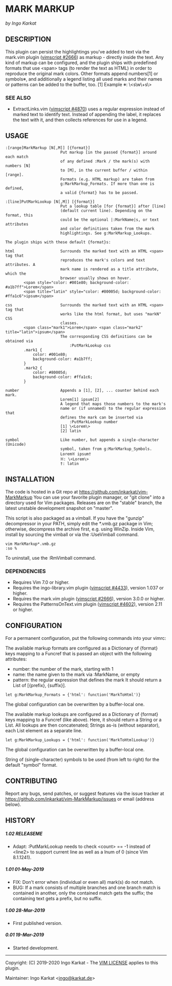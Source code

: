 MARK MARKUP
===============================================================================
_by Ingo Karkat_

DESCRIPTION
------------------------------------------------------------------------------

This plugin can persist the highlightings you've added to text via the
mark.vim plugin ([vimscript #2666](http://www.vim.org/scripts/script.php?script_id=2666)) as markup - directly inside the text. Any
kind of markup can be configured, and the plugin ships with predefined formats
that use &lt;span&gt; tags (to render the text as HTML) in order to reproduce the
original mark colors. Other formats append numbers[1] or symbols※, and
additionally a legend listing all used marks and their names or patterns can
be added to the buffer, too.                         [1] Example ※: \\&lt;s\\w\\+s\\&gt;

### SEE ALSO

- ExtractLinks.vim ([vimscript #4870](http://www.vim.org/scripts/script.php?script_id=4870)) uses a regular expression instead of
  marked text to identify text. Instead of appending the label, it replaces
  the text with it, and then collects references for use in a legend.

USAGE
------------------------------------------------------------------------------

    :[range]MarkMarkup [N[,M]] [{format}]
                            Put markup [in the passed {format}] around each match
                            of any defined :Mark / the mark(s) with numbers [N]
                            to [M], in the current buffer / within [range].
                            Formats (e.g. HTML markup) are taken from
                            g:MarkMarkup_Formats. If more than one is defined,
                            a valid {format} has to be passed.

    :[line]PutMarkLookup [N[,M]] [{format}]
                            Put a lookup table [for {format}] after [line]
                            (default current line). Depending on the format, this
                            could be the optional |:MarkName|s, or text attributes
                            and color definitions taken from the mark
                            highlightings. See g:MarkMarkup_Lookups.

    The plugin ships with these default {format}s:

    html                    Surrounds the marked text with an HTML <span> tag that
                            reproduces the mark's colors and text attributes. A
                            mark name is rendered as a title attribute, which the
                            browser usually shows on hover.
            <span style="color: #001e80; background-color: #a1b7ff">Lorem</span>
            <span title="latin" style="color: #80005d; background-color: #ffa1c6">ipsum</span>

    css                     Surrounds the marked text with an HTML <span> tag that
                            works like the html format, but uses "markN" CSS
                            classes.
            <span class="mark1">Lorem</span> <span class="mark2" title="latin">ipsum</span>
                            The corresponding CSS definitions can be obtained via
                                :PutMarkLookup css
            .mark1 {
                color: #001e80;
                background-color: #a1b7ff;
            }
            .mark2 {
                color: #80005d;
                background-color: #ffa1c6;
            }

    number                  Appends a [1], [2], ... counter behind each mark.
                            Lorem[1] ipsum[2]
                            A legend that maps those numbers to the mark's
                            name or (if unnamed) to the regular expression that
                            defines the mark can be inserted via
                                :PutMarkLookup number
                            [1] \<Lorem\>
                            [2] latin

    symbol                  Like number, but appends a single-character (Unicode)
                            symbol, taken from g:MarkMarkup_Symbols.
                            Lorem※ ipsum†
                            ※: \<Lorem\>
                            †: latin

INSTALLATION
------------------------------------------------------------------------------

The code is hosted in a Git repo at https://github.com/inkarkat/vim-MarkMarkup
You can use your favorite plugin manager, or "git clone" into a directory used
for Vim packages. Releases are on the "stable" branch, the latest unstable
development snapshot on "master".

This script is also packaged as a vimball. If you have the "gunzip"
decompressor in your PATH, simply edit the \*.vmb.gz package in Vim; otherwise,
decompress the archive first, e.g. using WinZip. Inside Vim, install by
sourcing the vimball or via the :UseVimball command.

    vim MarkMarkup*.vmb.gz
    :so %

To uninstall, use the :RmVimball command.

### DEPENDENCIES

- Requires Vim 7.0 or higher.
- Requires the ingo-library.vim plugin ([vimscript #4433](http://www.vim.org/scripts/script.php?script_id=4433)), version 1.037 or
  higher.
- Requires the mark.vim plugin ([vimscript #2666](http://www.vim.org/scripts/script.php?script_id=2666)), version 3.0.0 or higher.
- Requires the PatternsOnText.vim plugin ([vimscript #4602](http://www.vim.org/scripts/script.php?script_id=4602)), version 2.11 or
  higher.

CONFIGURATION
------------------------------------------------------------------------------

For a permanent configuration, put the following commands into your vimrc:

The available markup formats are configured as a Dictionary of {format} keys
mapping to a Funcref that is passed an object with the following attributes:
- number:   the number of the mark, starting with 1
- name:     the name given to the mark via :MarkName, or empty
- pattern:  the regular expression that defines the mark
It should return a List of [{prefix}, {suffix}].
 <!-- -->

    let g:MarkMarkup_Formats = {'html': function('MarkToHtml')}

The global configuration can be overwritten by a buffer-local one.

The available markup lookups are configured as a Dictionary of {format} keys
mapping to a Funcref (like above). Here, it should return a String or a List.
All lookups are then concatenated; Strings as-is (without separator), each
List element as a separate line.

    let g:MarkMarkup_Lookups = {'html': function('MarkToHtmlLookup')}

The global configuration can be overwritten by a buffer-local one.

String of (single-character) symbols to be used (from left to right) for the
default "symbol" format.

CONTRIBUTING
------------------------------------------------------------------------------

Report any bugs, send patches, or suggest features via the issue tracker at
https://github.com/inkarkat/vim-MarkMarkup/issues or email (address below).

HISTORY
------------------------------------------------------------------------------

##### 1.02    RELEASEME
- Adapt: :PutMarkLookup needs to check &lt;count&gt; == -1 instead of &lt;line2&gt; to
  support current line as well as a lnum of 0 (since Vim 8.1.1241).

##### 1.01    01-May-2019
- FIX: Don't error when (individual or even all) mark(s) do not match.
- BUG: If a mark consists of multiple branches and one branch match is
  contained in another, only the contained match gets the suffix; the
  containing text gets a prefix, but no suffix.

##### 1.00    28-Mar-2019
- First published version.

##### 0.01    19-Mar-2019
- Started development.

------------------------------------------------------------------------------
Copyright: (C) 2019-2020 Ingo Karkat -
The [VIM LICENSE](http://vimdoc.sourceforge.net/htmldoc/uganda.html#license) applies to this plugin.

Maintainer:     Ingo Karkat &lt;ingo@karkat.de&gt;
